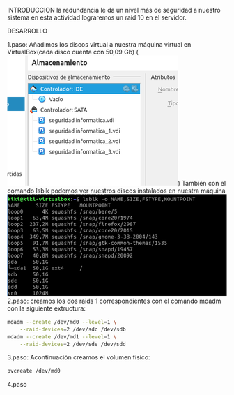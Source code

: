 INTRODUCCION
    la redundancia le da un nivel más de seguridad a nuestro sistema en esta actividad lograremos un raid 10 en el servidor.


DESARROLLO

1.paso:
Añadimos los discos virtual a nuestra máquina virtual en VirtualBox(cada disco cuenta con 50,09 Gb)
(![Alt text](discosVIRUAL.png))
También con el comando lsblk podemos ver nuestros discos instalados en nuestra máquina
![Alt text](2.png)
2.paso:
creamos los  dos raids 1 correspondientes con el comando mdadm con la siguiente extructura:
```bash
mdadm --create /dev/md0 --level=1 \
    --raid-devices=2 /dev/sdc /dev/sdb
mdadm --create /dev/md1 --level=1 \
    --raid-devices=2 /dev/sde /dev/sdd
```
3.paso:
Acontinuación creamos el volumen fisico:
```bash
pvcreate /dev/md0
```
4.paso
